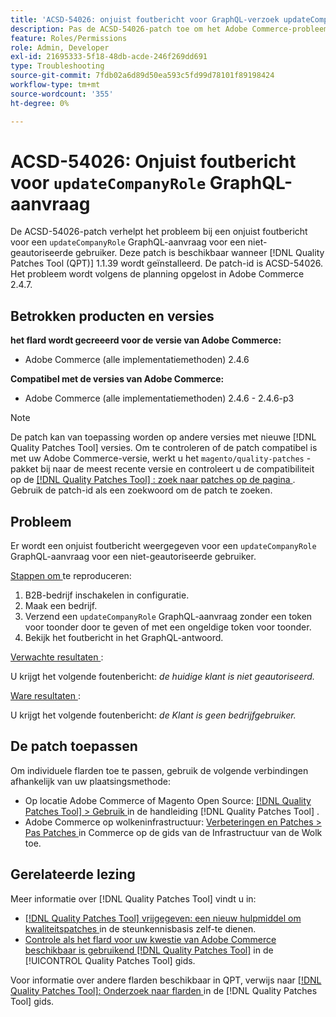 ```yaml
---
title: 'ACSD-54026: onjuist foutbericht voor GraphQL-verzoek updateCompanyRole'
description: Pas de ACSD-54026-patch toe om het Adobe Commerce-probleem op te lossen wanneer er een onjuist foutbericht is voor een updateCompanyRole GraphQL-verzoek voor een niet-geautoriseerde gebruiker.
feature: Roles/Permissions
role: Admin, Developer
exl-id: 21695333-5f18-48db-acde-246f269dd691
type: Troubleshooting
source-git-commit: 7fdb02a6d89d50ea593c5fd99d78101f89198424
workflow-type: tm+mt
source-wordcount: '355'
ht-degree: 0%

---
```


# ACSD-54026: Onjuist foutbericht voor `updateCompanyRole` GraphQL-aanvraag

De ACSD-54026-patch verhelpt het probleem bij een onjuist foutbericht voor een `updateCompanyRole` GraphQL-aanvraag voor een niet-geautoriseerde gebruiker. Deze patch is beschikbaar wanneer [!DNL Quality Patches Tool (QPT)] 1.1.39 wordt geïnstalleerd. De patch-id is ACSD-54026. Het probleem wordt volgens de planning opgelost in Adobe Commerce 2.4.7.

## Betrokken producten en versies

**het flard wordt gecreeerd voor de versie van Adobe Commerce:**

* Adobe Commerce (alle implementatiemethoden) 2.4.6

**Compatibel met de versies van Adobe Commerce:**

* Adobe Commerce (alle implementatiemethoden) 2.4.6 - 2.4.6-p3

>[!NOTE]
>
>De patch kan van toepassing worden op andere versies met nieuwe [!DNL Quality Patches Tool] versies. Om te controleren of de patch compatibel is met uw Adobe Commerce-versie, werkt u het `magento/quality-patches` -pakket bij naar de meest recente versie en controleert u de compatibiliteit op de [[!DNL Quality Patches Tool] : zoek naar patches op de pagina ](https://experienceleague.adobe.com/tools/commerce-quality-patches/index.html) . Gebruik de patch-id als een zoekwoord om de patch te zoeken.

## Probleem

Er wordt een onjuist foutbericht weergegeven voor een `updateCompanyRole` GraphQL-aanvraag voor een niet-geautoriseerde gebruiker.

<u> Stappen om </u> te reproduceren:

1. B2B-bedrijf inschakelen in configuratie.
1. Maak een bedrijf.
1. Verzend een `updateCompanyRole` GraphQL-aanvraag zonder een token voor toonder door te geven of met een ongeldige token voor toonder.
1. Bekijk het foutbericht in het GraphQL-antwoord.

<u> Verwachte resultaten </u>:

U krijgt het volgende foutenbericht: *de huidige klant is niet geautoriseerd.*

<u> Ware resultaten </u>:

U krijgt het volgende foutenbericht: *de Klant is geen bedrijfgebruiker.*

## De patch toepassen

Om individuele flarden toe te passen, gebruik de volgende verbindingen afhankelijk van uw plaatsingsmethode:

* Op locatie Adobe Commerce of Magento Open Source: [[!DNL Quality Patches Tool] > Gebruik ](/help/tools/quality-patches-tool/usage.md) in de handleiding [!DNL Quality Patches Tool] .
* Adobe Commerce op wolkeninfrastructuur: [ Verbeteringen en Patches > Pas Patches ](https://experienceleague.adobe.com/docs/commerce-cloud-service/user-guide/develop/upgrade/apply-patches.html) in Commerce op de gids van de Infrastructuur van de Wolk toe.

## Gerelateerde lezing

Meer informatie over [!DNL Quality Patches Tool] vindt u in:

* [[!DNL Quality Patches Tool]  vrijgegeven: een nieuw hulpmiddel om kwaliteitspatches ](https://experienceleague.adobe.com/en/docs/commerce-operations/tools/quality-patches-tool/quality-patches-tool-to-self-serve-quality-patches) in de steunkennisbasis zelf-te dienen.
* [ Controle als het flard voor uw kwestie van Adobe Commerce beschikbaar is gebruikend  [!DNL Quality Patches Tool]](/help/tools/quality-patches-tool/patches-available-in-qpt/check-patch-for-magento-issue-with-magento-quality-patches.md) in de [!UICONTROL Quality Patches Tool] gids.


Voor informatie over andere flarden beschikbaar in QPT, verwijs naar [[!DNL Quality Patches Tool]: Onderzoek naar flarden ](https://experienceleague.adobe.com/tools/commerce-quality-patches/index.html) in de [!DNL Quality Patches Tool] gids.
